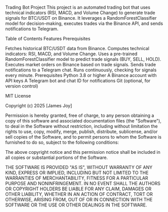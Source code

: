 Trading Bot Project
This project is an automated trading bot that uses technical indicators (RSI, MACD, and Volume Change) to generate trade signals for BTC/USDT on Binance. It leverages a RandomForestClassifier model for decision-making, executes trades via the Binance API, and sends notifications to Telegram.

Table of Contents
Features
Prerequisites

Fetches historical BTC/USDT data from Binance.
Computes technical indicators: RSI, MACD, and Volume Change.
Uses a pre-trained RandomForestClassifier model to predict trade signals (BUY, SELL, HOLD).
Executes market orders on Binance based on trade signals.
Sends trade notifications to a Telegram chat.
Runs continuously, checking for signals every minute.
Prerequisites
Python 3.8 or higher
A Binance account with API keys
A Telegram bot and chat ID for notifications
Git (optional, for version control)

MIT License

Copyright (c) 2025 [James Joy]

Permission is hereby granted, free of charge, to any person obtaining a copy
of this software and associated documentation files (the "Software"), to deal
in the Software without restriction, including without limitation the rights
to use, copy, modify, merge, publish, distribute, sublicense, and/or sell
copies of the Software, and to permit persons to whom the Software is
furnished to do so, subject to the following conditions:

The above copyright notice and this permission notice shall be included in all
copies or substantial portions of the Software.

THE SOFTWARE IS PROVIDED "AS IS", WITHOUT WARRANTY OF ANY KIND, EXPRESS OR
IMPLIED, INCLUDING BUT NOT LIMITED TO THE WARRANTIES OF MERCHANTABILITY,
FITNESS FOR A PARTICULAR PURPOSE AND NONINFRINGEMENT. IN NO EVENT SHALL THE
AUTHORS OR COPYRIGHT HOLDERS BE LIABLE FOR ANY CLAIM, DAMAGES OR OTHER
LIABILITY, WHETHER IN AN ACTION OF CONTRACT, TORT OR OTHERWISE, ARISING FROM,
OUT OF OR IN CONNECTION WITH THE SOFTWARE OR THE USE OR OTHER DEALINGS IN THE
SOFTWARE.
